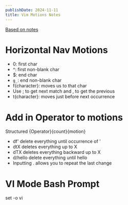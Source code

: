 ```yaml
---
publishDate: 2024-11-11
title: Vim Motions Notes
---
```


[Based on
notes](https://www.barbarianmeetscoding.com/boost-your-coding-fu-with-vscode-and-vim/moving-blazingly-fast-with-the-core-vim-motions/)

# Horizontal Nav Motions

- 0: first char
- \^: first non-blank char
- \$: end char
- `g_`: end non-blank char
- f{character}: moves us to that char
- Use ; to get next match and , to get the previous
- t{character}: moves just before next occurrence

# Add in Operator to motions

Structured {Operator}{count}{motion}

- df\' delete everything until occurrence of \'
- dtX deletes everything up to X
- dTX deletes everything backward up to X
- d/hello delete everything until hello
- Inputting . allows you to repeat the last change

# VI Mode Bash Prompt

set -o vi
